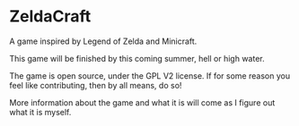 ZeldaCraft
==========

A game inspired by Legend of Zelda and Minicraft.

This game will be finished by this coming summer, hell or high water.

The game is open source, under the GPL V2 license. If for some reason you feel like contributing, then by all means, do so!

More information about the game and what it is will come as I figure out what it is myself.
